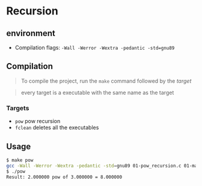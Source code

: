 # Recursion

## environment

* Compilation flags: ```-Wall -Werror -Wextra -pedantic -std=gnu89```

## Compilation

> To compile the project, run the ```make``` command followed by the *target*

> every target is a executable with the same name as the target

### Targets

* ```pow``` pow recursion
* ```fclean``` deletes all the executables


## Usage

```bash
$ make pow
gcc -Wall -Werror -Wextra -pedantic -std=gnu89 01-pow_recursion.c 01-main.c -o pow
$ ./pow
Result: 2.000000 pow of 3.000000 = 8.000000
```


